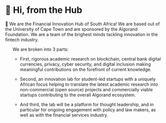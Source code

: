 # 👋 Hi, from the Hub 
👀 We are the Financial Innovation Hub of South Africa! We are based out of the University of Cape Town and are sponsored by the Algorand Foundation. We are a team of the brighest minds tackling innovation in the fintech industry. 
<ul>
We are broken into 3 parts:
  
- First, rigorous academic research on blockchain, central bank digital currencies, privacy, cyber security, and digital inclusion making meaningful contributions on the forefront of current knowledge.
  
- Second, an innovation lab for student-led startups with a uniquely African focus helping to translate the latest academic research into non-commercial (open source) projects and commercially viable startups contributing to the overall Algorand ecosystem.
  
- And third, the lab will be a platform for thought leadership, and in particular for ongoing engagement with policy and law makers, as well as with the financial services industry.

<!---
FinLabSA/FinLabSA is a ✨ special ✨ repository because its `README.md` (this file) appears on your GitHub profile.
You can click the Preview link to take a look at your changes.
--->
